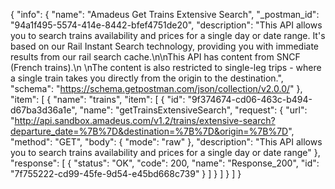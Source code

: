 {
  "info": {
    "name": "Amadeus Get Trains Extensive Search",
    "_postman_id": "94a1f495-5574-414e-8442-bfef4751de20",
    "description": "This API allows you to search trains availability and prices for a single day or date range. It's based on our Rail Instant Search technology, providing you with immediate results from our rail search cache.\n\nThis API has content from SNCF (French trains).\n            \nThe content is also restricted to single-leg trips - where a single train takes you directly from the origin to the destination.",
    "schema": "https://schema.getpostman.com/json/collection/v2.0.0/"
  },
  "item": [
    {
      "name": "trains",
      "item": [
        {
          "id": "9f374674-cd06-463c-b494-d67ba3d36a1e",
          "name": "getTrainsExtensiveSearch",
          "request": {
            "url": "http://api.sandbox.amadeus.com/v1.2/trains/extensive-search?departure_date=%7B%7D&destination=%7B%7D&origin=%7B%7D",
            "method": "GET",
            "body": {
              "mode": "raw"
            },
            "description": "This API allows you to search trains availability and prices for a single day or date range"
          },
          "response": [
            {
              "status": "OK",
              "code": 200,
              "name": "Response_200",
              "id": "7f755222-cd99-45fe-9d54-e45bd668c739"
            }
          ]
        }
      ]
    }
  ]
}